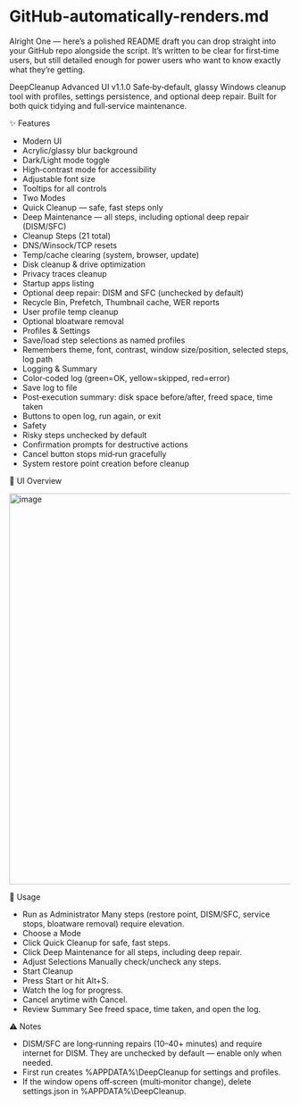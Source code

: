 # GitHub-automatically-renders.md

Alright One — here’s a polished README draft you can drop straight into your GitHub repo alongside the script.
It’s written to be clear for first‑time users, but still detailed enough for power users who want to know exactly what they’re getting.

DeepCleanup Advanced UI v1.1.0
Safe‑by‑default, glassy Windows cleanup tool with profiles, settings persistence, and optional deep repair.
Built for both quick tidying and full‑service maintenance.

✨ Features
- Modern UI
- Acrylic/glassy blur background
- Dark/Light mode toggle
- High‑contrast mode for accessibility
- Adjustable font size
- Tooltips for all controls
- Two Modes
- Quick Cleanup — safe, fast steps only
- Deep Maintenance — all steps, including optional deep repair (DISM/SFC)
- Cleanup Steps (21 total)
- DNS/Winsock/TCP resets
- Temp/cache clearing (system, browser, update)
- Disk cleanup & drive optimization
- Privacy traces cleanup
- Startup apps listing
- Optional deep repair: DISM and SFC (unchecked by default)
- Recycle Bin, Prefetch, Thumbnail cache, WER reports
- User profile temp cleanup
- Optional bloatware removal
- Profiles & Settings
- Save/load step selections as named profiles
- Remembers theme, font, contrast, window size/position, selected steps, log path
- Logging & Summary
- Color‑coded log (green=OK, yellow=skipped, red=error)
- Save log to file
- Post‑execution summary: disk space before/after, freed space, time taken
- Buttons to open log, run again, or exit
- Safety
- Risky steps unchecked by default
- Confirmation prompts for destructive actions
- Cancel button stops mid‑run gracefully
- System restore point creation before cleanup

📸 UI Overview

<img width="862" height="701" alt="image" src="https://github.com/user-attachments/assets/aa6cee15-02c1-4a5f-a420-6f104469abf6" />

🚀 Usage
- Run as Administrator
Many steps (restore point, DISM/SFC, service stops, bloatware removal) require elevation.
- Choose a Mode
- Click Quick Cleanup for safe, fast steps.
- Click Deep Maintenance for all steps, including deep repair.
- Adjust Selections
Manually check/uncheck any steps.
- Start Cleanup
- Press Start or hit Alt+S.
- Watch the log for progress.
- Cancel anytime with Cancel.
- Review Summary
See freed space, time taken, and open the log.

⚠️ Notes
- DISM/SFC are long‑running repairs (10–40+ minutes) and require internet for DISM.
They are unchecked by default — enable only when needed.
- First run creates %APPDATA%\DeepCleanup for settings and profiles.
- If the window opens off‑screen (multi‑monitor change), delete settings.json in %APPDATA%\DeepCleanup.
